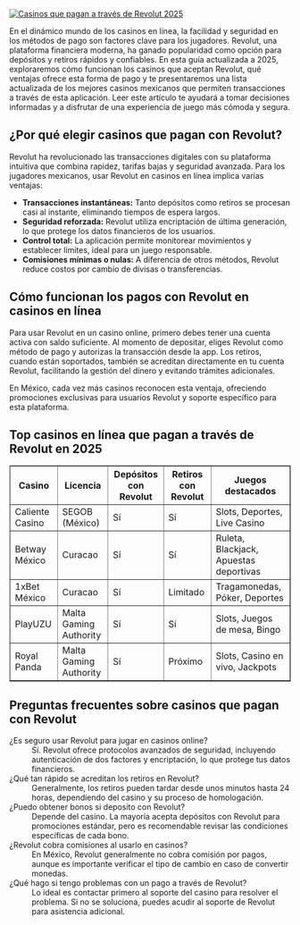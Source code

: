 [![Casinos que pagan a través de Revolut 2025](https://123-caf.pages.dev/gitsignup.png)](https://vrmoo.ru/Bt82HjjY)

<p>En el dinámico mundo de los casinos en línea, la facilidad y seguridad en los métodos de pago son factores clave para los jugadores. Revolut, una plataforma financiera moderna, ha ganado popularidad como opción para depósitos y retiros rápidos y confiables. En esta guía actualizada a 2025, exploraremos cómo funcionan los casinos que aceptan Revolut, qué ventajas ofrece esta forma de pago y te presentaremos una lista actualizada de los mejores casinos mexicanos que permiten transacciones a través de esta aplicación. Leer este artículo te ayudará a tomar decisiones informadas y a disfrutar de una experiencia de juego más cómoda y segura.</p>  <h2>¿Por qué elegir casinos que pagan con Revolut?</h2> <p>Revolut ha revolucionado las transacciones digitales con su plataforma intuitiva que combina rapidez, tarifas bajas y seguridad avanzada. Para los jugadores mexicanos, usar Revolut en casinos en línea implica varias ventajas:</p> <ul> <li><strong>Transacciones instantáneas:</strong> Tanto depósitos como retiros se procesan casi al instante, eliminando tiempos de espera largos.</li> <li><strong>Seguridad reforzada:</strong> Revolut utiliza encriptación de última generación, lo que protege los datos financieros de los usuarios.</li> <li><strong>Control total:</strong> La aplicación permite monitorear movimientos y establecer límites, ideal para un juego responsable.</li> <li><strong>Comisiones mínimas o nulas:</strong> A diferencia de otros métodos, Revolut reduce costos por cambio de divisas o transferencias.</li> </ul>  <h2>Cómo funcionan los pagos con Revolut en casinos en línea</h2> <p>Para usar Revolut en un casino online, primero debes tener una cuenta activa con saldo suficiente. Al momento de depositar, eliges Revolut como método de pago y autorizas la transacción desde la app. Los retiros, cuando están soportados, también se acreditan directamente en tu cuenta Revolut, facilitando la gestión del dinero y evitando trámites adicionales.</p> <p>En México, cada vez más casinos reconocen esta ventaja, ofreciendo promociones exclusivas para usuarios Revolut y soporte específico para esta plataforma.</p>  <h2>Top casinos en línea que pagan a través de Revolut en 2025</h2> <table border="1" cellspacing="0" cellpadding="8"> <thead> <tr> <th>Casino</th> <th>Licencia</th> <th>Depósitos con Revolut</th> <th>Retiros con Revolut</th> <th>Juegos destacados</th> </tr> </thead> <tbody> <tr> <td>Caliente Casino</td> <td>SEGOB (México)</td> <td>Sí</td> <td>Sí</td> <td>Slots, Deportes, Live Casino</td> </tr> <tr> <td>Betway México</td> <td>Curacao</td> <td>Sí</td> <td>Sí</td> <td>Ruleta, Blackjack, Apuestas deportivas</td> </tr> <tr> <td>1xBet México</td> <td>Curacao</td> <td>Sí</td> <td>Limitado</td> <td>Tragamonedas, Póker, Deportes</td> </tr> <tr> <td>PlayUZU</td> <td>Malta Gaming Authority</td> <td>Sí</td> <td>Sí</td> <td>Slots, Juegos de mesa, Bingo</td> </tr> <tr> <td>Royal Panda</td> <td>Malta Gaming Authority</td> <td>Sí</td> <td>Próximo</td> <td>Slots, Casino en vivo, Jackpots</td> </tr> </tbody> </table>  <h2>Preguntas frecuentes sobre casinos que pagan con Revolut</h2> <dl> <dt>¿Es seguro usar Revolut para jugar en casinos online?</dt> <dd>Sí. Revolut ofrece protocolos avanzados de seguridad, incluyendo autenticación de dos factores y encriptación, lo que protege tus datos financieros.</dd>  <dt>¿Qué tan rápido se acreditan los retiros en Revolut?</dt> <dd>Generalmente, los retiros pueden tardar desde unos minutos hasta 24 horas, dependiendo del casino y su proceso de homologación.</dd>  <dt>¿Puedo obtener bonos si deposito con Revolut?</dt> <dd>Depende del casino. La mayoría acepta depósitos con Revolut para promociones estándar, pero es recomendable revisar las condiciones específicas de cada bono.</dd>  <dt>¿Revolut cobra comisiones al usarlo en casinos?</dt> <dd>En México, Revolut generalmente no cobra comisión por pagos, aunque es importante verificar el tipo de cambio en caso de convertir monedas.</dd>  <dt>¿Qué hago si tengo problemas con un pago a través de Revolut?</dt> <dd>Lo ideal es contactar primero al soporte del casino para resolver el problema. Si no se soluciona, puedes acudir al soporte de Revolut para asistencia adicional.</dd> </dl>